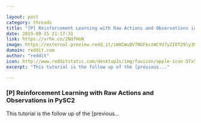 ```yaml
---

layout: post
category: threads
title: "[P] Reinforcement Learning with Raw Actions and Observations in PySC2"
date: 2019-09-15 21:17:31
link: https://vrhk.co/2NdfHoN
image: https://external-preview.redd.it/iW8CWuQV7NGFkczWCYU7y2IOT29ly3MaULnwl5W2xr8.jpg?width=160&height=83.7696335079&auto=webp&s=d1188e18db694fa36e7cde2c18ba818ae5017e83
domain: reddit.com
author: "reddit"
icon: http://www.redditstatic.com/desktop2x/img/favicon/apple-icon-57x57.png
excerpt: "This tutorial is the follow up of the [previous..."

---
```


### [P] Reinforcement Learning with Raw Actions and Observations in PySC2

This tutorial is the follow up of the [previous...